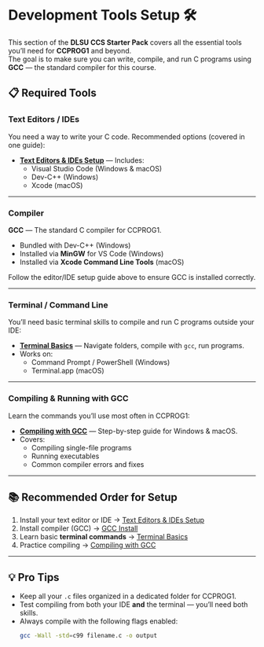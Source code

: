 # Development Tools Setup 🛠

This section of the **DLSU CCS Starter Pack** covers all the essential tools you’ll need for **CCPROG1** and beyond.  
The goal is to make sure you can write, compile, and run C programs using **GCC** — the standard compiler for this course.

## 📋 Required Tools

### Text Editors / IDEs

You need a way to write your C code. Recommended options (covered in one guide):

- **[Text Editors & IDEs Setup](./text-editors.md)** — Includes:
  - Visual Studio Code (Windows & macOS)
  - Dev-C++ (Windows)
  - Xcode (macOS)

---

### Compiler

**GCC** — The standard C compiler for CCPROG1.

- Bundled with Dev-C++ (Windows)
- Installed via **MinGW** for VS Code (Windows)
- Installed via **Xcode Command Line Tools** (macOS)

Follow the editor/IDE setup guide above to ensure GCC is installed correctly.

---

### Terminal / Command Line

You’ll need basic terminal skills to compile and run C programs outside your IDE:

- **[Terminal Basics](./terminal-basics.md)** — Navigate folders, compile with `gcc`, run programs.
- Works on:
  - Command Prompt / PowerShell (Windows)
  - Terminal.app (macOS)

---

### Compiling & Running with GCC

Learn the commands you’ll use most often in CCPROG1:

- **[Compiling with GCC](./compiler.md)** — Step-by-step guide for Windows & macOS.
- Covers:
  - Compiling single-file programs
  - Running executables
  - Common compiler errors and fixes

---

## 📚 Recommended Order for Setup

1. Install your text editor or IDE → [Text Editors & IDEs Setup](./text-editors.md)
2. Install compiler (GCC) → [GCC Install](./compiler-install.md)
3. Learn basic **terminal commands** → [Terminal Basics](./terminal-basics.md)
4. Practice compiling → [Compiling with GCC](./compiler.md)

---

## 💡 Pro Tips

- Keep all your `.c` files organized in a dedicated folder for CCPROG1.
- Test compiling from both your IDE **and** the terminal — you’ll need both skills.
- Always compile with the following flags enabled:
  ```bash
  gcc -Wall -std=c99 filename.c -o output
  ```

